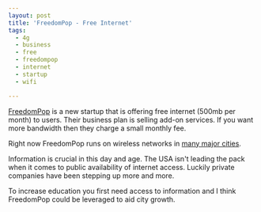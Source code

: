 ```yaml
---
layout: post
title: 'FreedomPop - Free Internet'
tags:
  - 4g
  - business
  - free
  - freedompop
  - internet
  - startup
  - wifi

---
```


<a title="FreedomPop Free Internet Access" href="http://www.freedompop.com/">FreedomPop</a> is a new startup that is offering free internet (500mb per month) to users. Their business plan is selling add-on services. If you want more bandwidth then they charge a small monthly fee.

Right now FreedomPop runs on wireless networks in <a title="FreedomPop Coverage Map" href="http://www.freedompop.com/coverage">many major cities</a>.

Information is crucial in this day and age. The USA isn't leading the pack when it comes to public availability of internet access. Luckily private companies have been stepping up more and more.

To increase education you first need access to information and I think FreedomPop could be leveraged to aid city growth.
